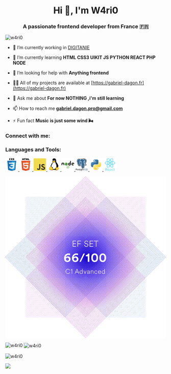 <h1 align="center">Hi 👋, I'm W4ri0</h1>
<h3 align="center">A passionate frontend developer from France 🇫🇷</h3>

<p align="left"> <img src="https://komarev.com/ghpvc/?username=w4ri0&label=Profile%20views&color=0e75b6&style=flat" alt="w4ri0" /> </p>

- 🔭 I’m currently working in [DIGITANIE](https://digitanie.org/)

- 🌱 I’m currently learning **HTML CSS3 UIKIT JS PYTHON REACT PHP NODE**

- 🤝 I’m looking for help with **Anything frontend**

- 👨‍💻 All of my projects are available at [https://gabriel-dagon.fr](https://gabriel-dagon.fr)

- 💬 Ask me about **For now NOTHING ,i'm still learning**

- 📫 How to reach me **gabriel.dagon.pro@gmail.com**

- ⚡ Fun fact **Music is just some wind 🌬️**

<h3 align="left">Connect with me:</h3>
<p align="left">
</p>

<h3 align="left">Languages and Tools:</h3>
<p align="left"> <a href="https://www.w3schools.com/css/" target="_blank" rel="noreferrer"> <img src="https://raw.githubusercontent.com/devicons/devicon/master/icons/css3/css3-original-wordmark.svg" alt="css3" width="40" height="40"/> </a> <a href="https://www.w3.org/html/" target="_blank" rel="noreferrer"> <img src="https://raw.githubusercontent.com/devicons/devicon/master/icons/html5/html5-original-wordmark.svg" alt="html5" width="40" height="40"/> </a> <a href="https://developer.mozilla.org/en-US/docs/Web/JavaScript" target="_blank" rel="noreferrer"> <img src="https://raw.githubusercontent.com/devicons/devicon/master/icons/javascript/javascript-original.svg" alt="javascript" width="40" height="40"/> </a> <a href="https://www.linux.org/" target="_blank" rel="noreferrer"> <img src="https://raw.githubusercontent.com/devicons/devicon/master/icons/linux/linux-original.svg" alt="linux" width="40" height="40"/> </a>  <a href="https://nodejs.org" target="_blank" rel="noreferrer"> <img src="https://raw.githubusercontent.com/devicons/devicon/master/icons/nodejs/nodejs-original-wordmark.svg" alt="nodejs" width="40" height="40"/> </a> <a href="https://www.postgresql.org" target="_blank" rel="noreferrer"> <img src="https://raw.githubusercontent.com/devicons/devicon/master/icons/postgresql/postgresql-original-wordmark.svg" alt="postgresql" width="40" height="40"/> </a> <a href="https://www.python.org" target="_blank" rel="noreferrer"> <img src="https://raw.githubusercontent.com/devicons/devicon/master/icons/python/python-original.svg" alt="python" width="40" height="40"/> </a> <a href="https://reactjs.org/" target="_blank" rel="noreferrer"> <img src="https://raw.githubusercontent.com/devicons/devicon/master/icons/react/react-original-wordmark.svg" alt="react" width="40" height="40"/> </a>  </p>

<picture><img align="center"  alt="My english level" src="unnamed.png"></picture>

<p><img align="left" src="https://github-readme-stats.vercel.app/api/top-langs?username=w4ri0&show_icons=true&locale=en&layout=compact" alt="w4ri0" /></p>

<p>&nbsp;<img align="center" src="https://github-readme-stats.vercel.app/api?username=w4ri0&show_icons=true&locale=en" alt="w4ri0" /></p>

<p><img align="center" src="https://github-readme-streak-stats.herokuapp.com/?user=w4ri0&" alt="w4ri0" /></p>
<a target="_blank" rel="noopener noreferrer nofollow" href="https://camo.githubusercontent.com/5fbe895b679e6d8ec124312237d64e85e77c74245fba84f562dd1097c590b2d9/68747470733a2f2f72616e646f6d6d656d652d666976652e76657263656c2e6170702f"><img src="https://camo.githubusercontent.com/5fbe895b679e6d8ec124312237d64e85e77c74245fba84f562dd1097c590b2d9/68747470733a2f2f72616e646f6d6d656d652d666976652e76657263656c2e6170702f" style="height: 400px; max-width: 100%;" data-canonical-src="https://randommeme-five.vercel.app/"></a>

